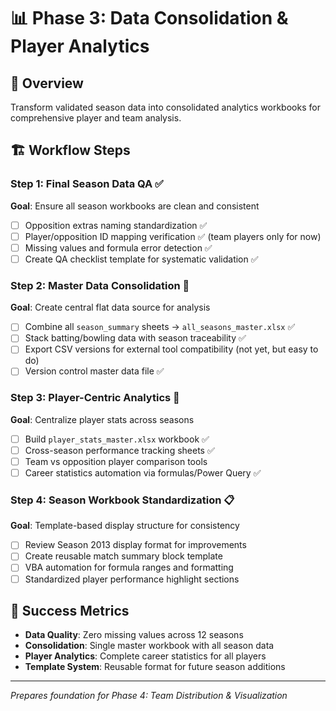 # 📊 Phase 3: Data Consolidation & Player Analytics

## 🎯 Overview
Transform validated season data into consolidated analytics workbooks for comprehensive player and team analysis.

## 🏗️ Workflow Steps

### Step 1: Final Season Data QA ✅
**Goal**: Ensure all season workbooks are clean and consistent
- [ ] Opposition extras naming standardization ✅
- [ ] Player/opposition ID mapping verification ✅ (team players only for now)
- [ ] Missing values and formula error detection ✅
- [ ] Create QA checklist template for systematic validation ✅

### Step 2: Master Data Consolidation 🔄
**Goal**: Create central flat data source for analysis 
- [ ] Combine all `season_summary` sheets → `all_seasons_master.xlsx` ✅
- [ ] Stack batting/bowling data with season traceability ✅
- [ ] Export CSV versions for external tool compatibility (not yet, but easy to do)
- [ ] Version control master data file ✅

### Step 3: Player-Centric Analytics 🎯
**Goal**: Centralize player stats across seasons
- [ ] Build `player_stats_master.xlsx` workbook ✅
- [ ] Cross-season performance tracking sheets ✅
- [ ] Team vs opposition player comparison tools
- [ ] Career statistics automation via formulas/Power Query ✅

### Step 4: Season Workbook Standardization 📋
**Goal**: Template-based display structure for consistency
- [ ] Review Season 2013 display format for improvements
- [ ] Create reusable match summary block template
- [ ] VBA automation for formula ranges and formatting
- [ ] Standardized player performance highlight sections

## 🔄 Success Metrics
- **Data Quality**: Zero missing values across 12 seasons
- **Consolidation**: Single master workbook with all season data
- **Player Analytics**: Complete career statistics for all players
- **Template System**: Reusable format for future season additions

---
*Prepares foundation for Phase 4: Team Distribution & Visualization*